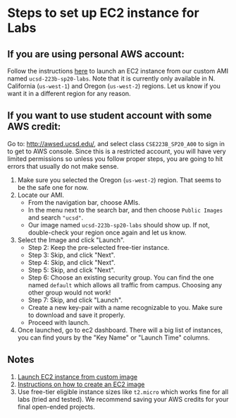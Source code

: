 

# Steps to set up EC2 instance for Labs

## If you are using personal AWS account:
Follow the instructions [here](https://aws.amazon.com/premiumsupport/knowledge-center/launch-instance-custom-ami) to launch an EC2 instance from our custom AMI named `ucsd-223b-sp20-labs`. 
Note that it is currently only available in N. California (`us-west-1`) and Oregon (`us-west-2`) regions.
Let us know if you want it in a different region for any reason. 


## If you want to use student account with some AWS credit:
Go to: http://awsed.ucsd.edu/, and select class `CSE223B_SP20_A00` to sign in to get to AWS console. Since this is a restricted account, you will have very limited permissions so unless you follow proper steps,
you are going to hit errors that usually do not make sense.
1. Make sure you selected the Oregon (`us-west-2`) region. That seems to be the safe one for now.
2. Locate our AMI.
    - From the navigation bar, choose AMIs.
    - In the menu next to the search bar, and then choose `Public Images` and search `"ucsd"`.
    - Our image named `ucsd-223b-sp20-labs` should show up. If not, double-check your region once again and let us know.
3. Select the Image and click "Launch". 
    - Step 2: Keep the pre-selected free-tier instance.
    - Step 3: Skip, and click "Next".
    - Step 4: Skip, and click "Next".
    - Step 5: Skip, and click "Next".
    - Step 6: Choose an existing security group. You can find the one named `default` which allows all traffic from campus. Choosing any other group would not work!
    - Step 7: Skip, and click "Launch".
    - Create a new key-pair with a name recognizable to you. Make sure to download and save it properly.
    - Proceed with launch.
4. Once launched, go to ec2 dashboard. There will a big list of instances, you can find yours by the "Key Name" or "Launch Time" columns.


## Notes
1. [Launch EC2 instance from custom image](https://aws.amazon.com/premiumsupport/knowledge-center/launch-instance-custom-ami)
2. [Instructions on how to create an EC2 image](https://docs.aws.amazon.com/quickstarts/latest/vmlaunch/step-1-launch-instance.html)
3. Use free-tier eligible instance sizes like `t2.micro` which works fine for all labs (tried and tested). We recommend saving your AWS credits for your final open-ended projects.